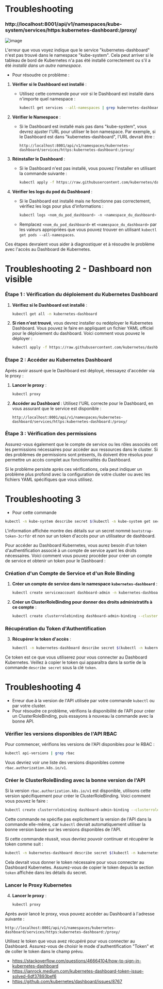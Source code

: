 # Troubleshooting 
### http://localhost:8001/api/v1/namespaces/kube-system/services/https:kubernetes-dashboard:/proxy/
![image](https://github.com/user-attachments/assets/c29a6866-4a73-4522-b43a-c375479c0698)

L'erreur que vous voyez indique que le service "kubernetes-dashboard" n'est pas trouvé dans le namespace "kube-system". Cela peut arriver si le tableau de bord de Kubernetes n'a pas été installé correctement ou s'il a été *installé dans un autre namespace*.

- Pour résoudre ce problème :

1. **Vérifier si le Dashboard est installé** :
   - Utilisez cette commande pour voir si le Dashboard est installé dans n'importe quel namespace :
     ```bash
     kubectl get services --all-namespaces | grep kubernetes-dashboard
     ```

2. **Vérifier le Namespace** :
   - Si le Dashboard est installé mais pas dans "kube-system", vous devrez ajuster l'URL pour utiliser le bon namespace. Par exemple, si le Dashboard est dans "kubernetes-dashboard", l'URL devrait être :
     ```
     http://localhost:8001/api/v1/namespaces/kubernetes-dashboard/services/https:kubernetes-dashboard:/proxy/
     ```

3. **Réinstaller le Dashboard** :
   - Si le Dashboard n'est pas installé, vous pouvez l'installer en utilisant la commande suivante :
     ```bash
     kubectl apply -f https://raw.githubusercontent.com/kubernetes/dashboard/v2.0.0/aio/deploy/recommended.yaml
     ```

4. **Vérifier les logs du pod du Dashboard** :
   - Si le Dashboard est installé mais ne fonctionne pas correctement, vérifiez les logs pour plus d'informations :
     ```bash
     kubectl logs <nom_du_pod_dashboard> -n <namespace_du_dashboard>
     ```
   - Remplacez `<nom_du_pod_dashboard>` et `<namespace_du_dashboard>` par les valeurs appropriées que vous pouvez trouver en utilisant `kubectl get pods --all-namespaces`.

Ces étapes devraient vous aider à diagnostiquer et à résoudre le problème avec l'accès au Dashboard de Kubernetes.


# Troubleshooting 2 - Dashboard non visible

### Étape 1 : Vérification du déploiement du Kubernetes Dashboard

1. **Vérifiez si le Dashboard est installé** :
   ```bash
   kubectl get all -n kubernetes-dashboard
   ```

2. **Si rien n'est trouvé**, vous devrez installer ou redéployer le Kubernetes Dashboard. Vous pouvez le faire en appliquant un fichier YAML officiel pour le déploiement du dashboard. Voici comment vous pouvez le déployer :

   ```bash
   kubectl apply -f https://raw.githubusercontent.com/kubernetes/dashboard/v2.5.0/aio/deploy/recommended.yaml
   ```

### Étape 2 : Accéder au Kubernetes Dashboard

Après avoir assuré que le Dashboard est déployé, réessayez d'accéder via le proxy :

1. **Lancer le proxy** :
   ```bash
   kubectl proxy
   ```

2. **Accéder au Dashboard** :
   Utilisez l'URL correcte pour le Dashboard, en vous assurant que le service est disponible :

   ```
   http://localhost:8001/api/v1/namespaces/kubernetes-dashboard/services/https:kubernetes-dashboard:/proxy/
   ```

### Étape 3 : Vérification des permissions

Assurez-vous également que le compte de service ou les rôles associés ont les permissions nécessaires pour accéder aux ressources dans le cluster. Si des problèmes de permissions sont présents, ils doivent être résolus pour permettre un accès complet aux fonctionnalités du Dashboard.

Si le problème persiste après ces vérifications, cela peut indiquer un problème plus profond avec la configuration de votre cluster ou avec les fichiers YAML spécifiques que vous utilisez.

# Troubleshooting 3

- Pour cette commande
```bash
kubectl -n kube-system describe secret $(kubectl -n kube-system get secret | grep admin-user | awk '{print $1}')
```

L'information affichée montre des détails sur un secret nommé `bootstrap-token-3crfdr` et non sur un token d'accès pour un utilisateur de dashboard. 

Pour accéder au Dashboard Kubernetes, vous aurez besoin d'un token d'authentification associé à un compte de service ayant les droits nécessaires. Voici comment vous pouvez procéder pour créer un compte de service et obtenir un token pour le Dashboard :

### Création d'un Compte de Service et d'un Role Binding

1. **Créer un compte de service dans le namespace `kubernetes-dashboard`** :
   ```bash
   kubectl create serviceaccount dashboard-admin -n kubernetes-dashboard
   ```

2. **Créer un ClusterRoleBinding pour donner des droits administratifs à ce compte** :
   ```bash
   kubectl create clusterrolebinding dashboard-admin-binding --clusterrole=cluster-admin --serviceaccount=kubernetes-dashboard:dashboard-admin
   ```

### Récupération du Token d'Authentification

3. **Récupérer le token d'accès** :
   ```bash
   kubectl -n kubernetes-dashboard describe secret $(kubectl -n kubernetes-dashboard get secret | grep dashboard-admin | awk '{print $1}')
   ```

Ce token est ce que vous utiliserez pour vous connecter au Dashboard Kubernetes. Veillez à copier le token qui apparaîtra dans la sortie de la commande `describe secret` sous la clé `token`.

# Troubleshooting 4

- Erreur due à la version de l'API utilisée par votre commande `kubectl` ou par votre cluster.
- Pour résoudre ce problème, vérifions la disponibilité de l'API pour créer un ClusterRoleBinding, puis essayons à nouveau la commande avec la bonne API.

### Vérifier les versions disponibles de l'API RBAC
Pour commencer, vérifions les versions de l'API disponibles pour le RBAC :

```bash
kubectl api-versions | grep rbac
```

Vous devriez voir une liste des versions disponibles comme `rbac.authorization.k8s.io/v1`.

### Créer le ClusterRoleBinding avec la bonne version de l'API
Si la version `rbac.authorization.k8s.io/v1` est disponible, utilisons cette version spécifiquement pour créer le ClusterRoleBinding. Voici comment vous pouvez le faire :

```bash
kubectl create clusterrolebinding dashboard-admin-binding --clusterrole=cluster-admin --serviceaccount=kubernetes-dashboard:dashboard-admin
```

Cette commande ne spécifie pas explicitement la version de l'API dans la commande elle-même, car `kubectl` devrait automatiquement utiliser la bonne version basée sur les versions disponibles de l'API.

Si cette commande réussit, vous devriez pouvoir continuer et récupérer le token comme suit :

```bash
kubectl -n kubernetes-dashboard describe secret $(kubectl -n kubernetes-dashboard get serviceaccount dashboard-admin -o=jsonpath='{.secrets[0].name}')
```

Cela devrait vous donner le token nécessaire pour vous connecter au Dashboard Kubernetes. Assurez-vous de copier le token depuis la section `token` affichée dans les détails du secret.

### Lancer le Proxy Kubernetes

4. **Lancer le proxy** :
   ```bash
   kubectl proxy
   ```

Après avoir lancé le proxy, vous pouvez accéder au Dashboard à l'adresse suivante :
```
http://localhost:8001/api/v1/namespaces/kubernetes-dashboard/services/https:kubernetes-dashboard:/proxy/
```

Utilisez le token que vous avez récupéré pour vous connecter au Dashboard. Assurez-vous de choisir le mode d'authentification "Token" et de coller le token dans le champ prévu.

- https://stackoverflow.com/questions/46664104/how-to-sign-in-kubernetes-dashboard
- https://janrock.medium.com/kubernetes-dashboard-token-issue-solved-6df37893bef6
- https://github.com/kubernetes/dashboard/issues/8767

